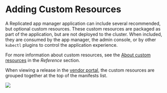 # Adding Custom Resources

A Replicated app manager application can include several recommended, but optional custom resources.
These custom resources are packaged as part of the application, but are not deployed to the cluster.
When included, they are consumed by the app manager, the admin console, or by other `kubectl` plugins to control the application experience.

For more information about custom resources, see the [About custom resources](../reference/custom-resource-about) in the _Reference_ section.

When viewing a release in the [vendor portal](https://vendor.replicated.com/releases/), the custom resources are grouped together at the top of the manifests list.

![](/images/kots-custom-resources.png)
